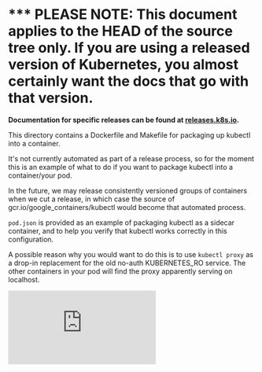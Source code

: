 <!-- BEGIN MUNGE: UNVERSIONED_WARNING -->

<!-- BEGIN STRIP_FOR_RELEASE -->

<h1>*** PLEASE NOTE: This document applies to the HEAD of the source
tree only. If you are using a released version of Kubernetes, you almost
certainly want the docs that go with that version.</h1>

<strong>Documentation for specific releases can be found at
[releases.k8s.io](http://releases.k8s.io).</strong>

<!-- END STRIP_FOR_RELEASE -->

<!-- END MUNGE: UNVERSIONED_WARNING -->
This directory contains a Dockerfile and Makefile for packaging up kubectl into
a container.

It's not currently automated as part of a release process, so for the moment
this is an example of what to do if you want to package kubectl into a
container/your pod.

In the future, we may release consistently versioned groups of containers when
we cut a release, in which case the source of gcr.io/google_containers/kubectl
would become that automated process.

```pod.json``` is provided as an example of packaging kubectl as a sidecar
container, and to help you verify that kubectl works correctly in
this configuration.

A possible reason why you would want to do this is to use ```kubectl proxy``` as
a drop-in replacement for the old no-auth KUBERNETES_RO service. The other
containers in your pod will find the proxy apparently serving on localhost.


<!-- BEGIN MUNGE: GENERATED_ANALYTICS -->
[![Analytics](https://kubernetes-site.appspot.com/UA-36037335-10/GitHub/examples/kubectl-container/README.md?pixel)]()
<!-- END MUNGE: GENERATED_ANALYTICS -->
